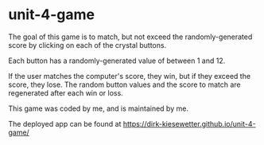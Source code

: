 # unit-4-game

The goal of this game is to match, but not exceed the randomly-generated score by clicking on each of the crystal buttons. 

Each button has a randomly-generated value of between 1 and 12.

If the user matches the computer's score, they win, but if they exceed the score, they lose. The random button values and the score to match are regenerated after each win or loss.

This game was coded by me, and is maintained by me.

The deployed app can be found at https://dirk-kiesewetter.github.io/unit-4-game/


